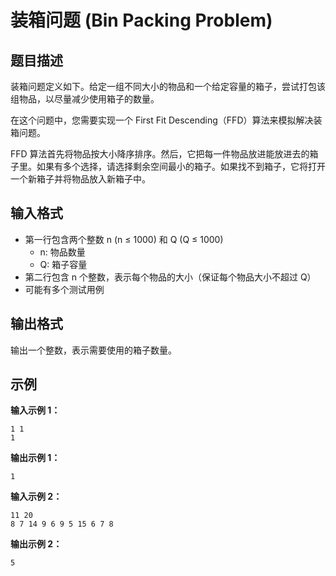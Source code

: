 # 装箱问题 (Bin Packing Problem)

## 题目描述
装箱问题定义如下。给定一组不同大小的物品和一个给定容量的箱子，尝试打包该组物品，以尽量减少使用箱子的数量。

在这个问题中，您需要实现一个 First Fit Descending（FFD）算法来模拟解决装箱问题。

FFD 算法首先将物品按大小降序排序。然后，它把每一件物品放进能放进去的箱子里。如果有多个选择，请选择剩余空间最小的箱子。如果找不到箱子，它将打开一个新箱子并将物品放入新箱子中。

## 输入格式
- 第一行包含两个整数 n (n ≤ 1000) 和 Q (Q ≤ 1000)
  - n: 物品数量
  - Q: 箱子容量
- 第二行包含 n 个整数，表示每个物品的大小（保证每个物品大小不超过 Q）
- 可能有多个测试用例

## 输出格式
输出一个整数，表示需要使用的箱子数量。

## 示例
**输入示例 1：**
```
1 1
1
```
**输出示例 1：**
```
1
```

**输入示例 2：**
```
11 20
8 7 14 9 6 9 5 15 6 7 8
```
**输出示例 2：**
```
5
```
